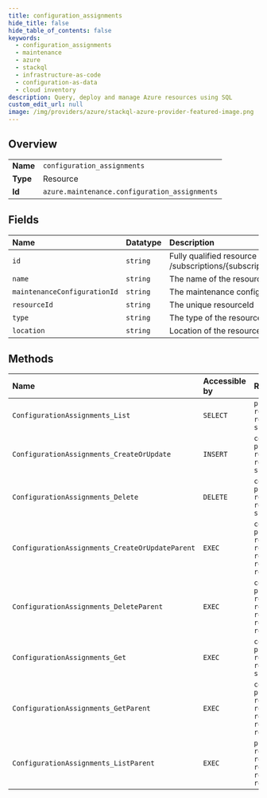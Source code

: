 ```yaml
---
title: configuration_assignments
hide_title: false
hide_table_of_contents: false
keywords:
  - configuration_assignments
  - maintenance
  - azure    
  - stackql
  - infrastructure-as-code
  - configuration-as-data
  - cloud inventory
description: Query, deploy and manage Azure resources using SQL
custom_edit_url: null
image: /img/providers/azure/stackql-azure-provider-featured-image.png
---
```

  
    

## Overview
<table><tbody>
<tr><td><b>Name</b></td><td><code>configuration_assignments</code></td></tr>
<tr><td><b>Type</b></td><td>Resource</td></tr>
<tr><td><b>Id</b></td><td><code>azure.maintenance.configuration_assignments</code></td></tr>
</tbody></table>

## Fields
| Name | Datatype | Description |
|:-----|:---------|:------------|
| `id` | `string` | Fully qualified resource ID for the resource. Ex - /subscriptions/{subscriptionId}/resourceGroups/{resourceGroupName}/providers/{resourceProviderNamespace}/{resourceType}/{resourceName} |
| `name` | `string` | The name of the resource |
| `maintenanceConfigurationId` | `string` | The maintenance configuration Id |
| `resourceId` | `string` | The unique resourceId |
| `type` | `string` | The type of the resource. E.g. "Microsoft.Compute/virtualMachines" or "Microsoft.Storage/storageAccounts" |
| `location` | `string` | Location of the resource |
## Methods
| Name | Accessible by | Required Params | Description |
|:-----|:--------------|:----------------|:------------|
| `ConfigurationAssignments_List` | `SELECT` | `providerName, resourceGroupName, resourceName, resourceType, subscriptionId` | List configurationAssignments for resource. |
| `ConfigurationAssignments_CreateOrUpdate` | `INSERT` | `configurationAssignmentName, providerName, resourceGroupName, resourceName, resourceType, subscriptionId` | Register configuration for resource. |
| `ConfigurationAssignments_Delete` | `DELETE` | `configurationAssignmentName, providerName, resourceGroupName, resourceName, resourceType, subscriptionId` | Unregister configuration for resource. |
| `ConfigurationAssignments_CreateOrUpdateParent` | `EXEC` | `configurationAssignmentName, providerName, resourceGroupName, resourceName, resourceParentName, resourceParentType, resourceType, subscriptionId` | Register configuration for resource. |
| `ConfigurationAssignments_DeleteParent` | `EXEC` | `configurationAssignmentName, providerName, resourceGroupName, resourceName, resourceParentName, resourceParentType, resourceType, subscriptionId` | Unregister configuration for resource. |
| `ConfigurationAssignments_Get` | `EXEC` | `configurationAssignmentName, providerName, resourceGroupName, resourceName, resourceType, subscriptionId` | Get configuration for resource. |
| `ConfigurationAssignments_GetParent` | `EXEC` | `configurationAssignmentName, providerName, resourceGroupName, resourceName, resourceParentName, resourceParentType, resourceType, subscriptionId` | Get configuration for resource. |
| `ConfigurationAssignments_ListParent` | `EXEC` | `providerName, resourceGroupName, resourceName, resourceParentName, resourceParentType, resourceType, subscriptionId` | List configurationAssignments for resource. |
